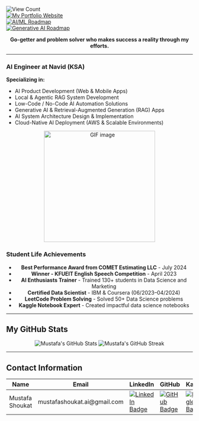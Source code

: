 ![View Count](https://komarev.com/ghpvc/?username=Mustafa-Shoukat1&color=blue)  
[![My Portfolio Website](https://img.shields.io/badge/My_Portfolio_Website-blue)](https://mustafashoukat.netlify.app/)  
[![AI/ML Roadmap](https://img.shields.io/badge/AI/ML-Roadmap-blue)](https://github.com/Mustafa-Shoukat1/My-AI-and-Data-Science-Journey-Personal-Roadmaps-of-AI-ML-DS/blob/main/Data%20Scientist_%7C_Machine_Learning_Engineer_Roadmap.md)  
[![Generative AI Roadmap](https://img.shields.io/badge/Generative_AI-Roadmap-blue)](https://github.com/Mustafa-Shoukat1/My-AI-and-Data-Science-Journey-Personal-Roadmaps-of-AI-ML-DS)

<p align="center"><strong>Go-getter and problem solver who makes success a reality through my efforts.</strong></p>

---

### **AI Engineer at Navid (KSA)**

**Specializing in:**

- AI Product Development (Web & Mobile Apps)  
- Local & Agentic RAG System Development  
- Low-Code / No-Code AI Automation Solutions  
- Generative AI & Retrieval-Augmented Generation (RAG) Apps  
- AI System Architecture Design & Implementation  
- Cloud-Native AI Deployment (AWS & Scalable Environments)

<p align="center">
  <img src="https://th.bing.com/th/id/R.23b8ca23938cdddef47d5c1a63efccc5?rik=qw1BV30irxq%2bpQ&pid=ImgRaw&r=0" width="300" alt="GIF image">
</p>

### Student Life Achievements

<ul align="center">
  <li><strong>Best Performance Award from COMET Estimating LLC</strong> - July 2024</li>
  <li><strong>Winner - KFUEIT English Speech Competition</strong> - April 2023</li>
  <li><strong>AI Enthusiasts Trainer</strong> - Trained 130+ students in Data Science and Marketing</li>
  <li><strong>Certified Data Scientist</strong> - IBM & Coursera (06/2023–04/2024)</li>
  <li><strong>LeetCode Problem Solving</strong> - Solved 50+ Data Science problems</li>
  <li><strong>Kaggle Notebook Expert</strong> - Created impactful data science notebooks</li>
</ul>

---

## My GitHub Stats

<p align="center">
  <img src="https://github-readme-stats.vercel.app/api?username=mustafa-shoukat1&show_icons=true&locale=en&theme=tokyonight" alt="Mustafa's GitHub Stats" />
  <img src="https://github-readme-streak-stats.herokuapp.com/?user=mustafa-shoukat1&theme=tokyonight" alt="Mustafa's GitHub Streak" />
</p>

---

## Contact Information

<table>
  <thead>
    <tr>
      <th>Name</th>
      <th>Email</th>
      <th>LinkedIn</th>
      <th>GitHub</th>
      <th>Kaggle</th>
      <th>LeetCode</th>
      <th>WhatsApp</th>
    </tr>
  </thead>
  <tbody>
    <tr>
      <td>Mustafa Shoukat</td>
      <td>mustafashoukat.ai@gmail.com</td>
      <td>
        <a href="https://www.linkedin.com/in/mustafashoukat/" target="_blank">
          <img src="https://img.shields.io/badge/LinkedIn-0e76a8.svg?style=for-the-badge&logo=LinkedIn&logoColor=white" alt="LinkedIn Badge">
        </a>
      </td>
      <td>
        <a href="https://github.com/Mustafa-Shoukat1" target="_blank">
          <img src="https://img.shields.io/badge/GitHub-171515.svg?style=for-the-badge&logo=GitHub&logoColor=white" alt="GitHub Badge">
        </a>
      </td>
      <td>
        <a href="https://www.kaggle.com/mustafashoukat" target="_blank">
          <img src="https://img.shields.io/badge/Kaggle-20beff.svg?style=for-the-badge&logo=Kaggle&logoColor=white" alt="Kaggle Badge">
        </a>
      </td>
      <td>
        <a href="https://leetcode.com/mustafashoukat" target="_blank">
          <img src="https://img.shields.io/badge/LeetCode-FFA116.svg?style=for-the-badge&logo=LeetCode&logoColor=white" alt="LeetCode Badge">
        </a>
      </td>
      <td>
        <a href="https://wa.me/923093609261" target="_blank">
          <img src="https://img.shields.io/badge/WhatsApp-25D366.svg?style=for-the-badge&logo=WhatsApp&logoColor=white" alt="WhatsApp Badge">
        </a>
      </td>
    </tr>
  </tbody>
</table>
